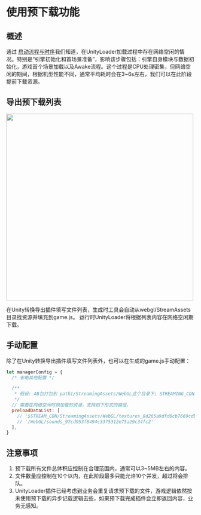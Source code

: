 # 使用预下载功能
## 概述
通过 [启动流程与时序](Design/Startup.md)我们知道，在UnityLoader加载过程中存在网络空闲的情况。特别是“引擎初始化和首场景准备”，影响该步骤包括：引擎自身模块与数据初始化，游戏首个场景加载以及Awake流程。这个过程是CPU处理密集，但网络空闲的期间，根据机型性能不同，通常平均耗时会在3~6s左右，我们可以在此阶段提前下载资源。


## 导出预下载列表
<image src='../image/usingpreload1.png' width="500"/>

在Unity转换导出插件填写文件列表，生成时工具会自动从webgl/StreamAssets目录找资源并填充到game.js。
运行时UnityLoader将根据列表内容在网络空闲期下载。

## 手动配置
除了在Unity转换导出插件填写文件列表外，也可以在生成的game.js手动配置：
``` js
let managerConfig = {
  /* 省略其他配置 */

  /** 
   * 假设: AB包打包到 path1/StreamingAssets/WebGL这个目录下; STREAMING_CDN是以path1为根路径上传到服务器的CDN地址
   */
  // 需要在网络空闲时预加载的资源，支持如下形式的路径。
  preloadDataList: [
    // '$STREAM_CDN/StreamingAssets/WebGL/textures_8d265a9dfd6cb7669cdb8b726f0afb1e',
    // '/WebGL/sounds_97cd953f8494c3375312e75a29c34fc2'
  ],
}
```

## 注意事项
1. 预下载所有文件总体积应控制在合理范围内，通常可以3~5MB左右的内容。
2. 文件数量应控制在10个以内，在此阶段最多只能允许10个并发，超过将会排队。
3. UnityLoader插件已经考虑到业务会重复请求预下载的文件，游戏逻辑依然按未使用预下载的异步记载逻辑去些，如果预下载完成插件会立即返回内容，业务无感知。